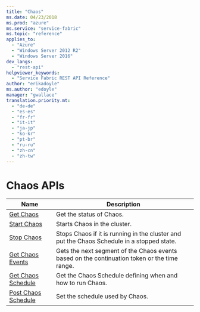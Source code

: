 ```yaml
---
title: "Chaos"
ms.date: 04/23/2018
ms.prod: "azure"
ms.service: "service-fabric"
ms.topic: "reference"
applies_to: 
  - "Azure"
  - "Windows Server 2012 R2"
  - "Windows Server 2016"
dev_langs: 
  - "rest-api"
helpviewer_keywords: 
  - "Service Fabric REST API Reference"
author: "erikadoyle"
ms.author: "edoyle"
manager: "gwallace"
translation.priority.mt: 
  - "de-de"
  - "es-es"
  - "fr-fr"
  - "it-it"
  - "ja-jp"
  - "ko-kr"
  - "pt-br"
  - "ru-ru"
  - "zh-cn"
  - "zh-tw"
---
```

# Chaos APIs

| Name | Description |
| --- | --- |
| [Get Chaos](sfclient-v62-api-getchaos.md) | Get the status of Chaos.<br/> |
| [Start Chaos](sfclient-v62-api-startchaos.md) | Starts Chaos in the cluster.<br/> |
| [Stop Chaos](sfclient-v62-api-stopchaos.md) | Stops Chaos if it is running in the cluster and put the Chaos Schedule in a stopped state.<br/> |
| [Get Chaos Events](sfclient-v62-api-getchaosevents.md) | Gets the next segment of the Chaos events based on the continuation token or the time range.<br/> |
| [Get Chaos Schedule](sfclient-v62-api-getchaosschedule.md) | Get the Chaos Schedule defining when and how to run Chaos.<br/> |
| [Post Chaos Schedule](sfclient-v62-api-postchaosschedule.md) | Set the schedule used by Chaos.<br/> |

